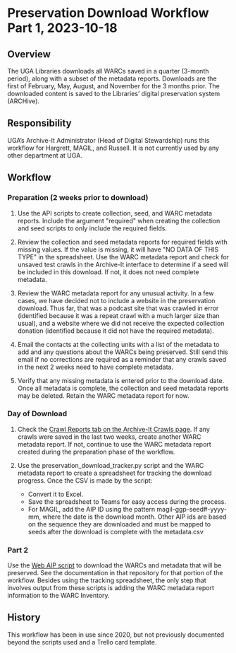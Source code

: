 # Preservation Download Workflow Part 1, 2023-10-18

## Overview

The UGA Libraries downloads all WARCs saved in a quarter (3-month period), along with a subset of the metadata reports.
Downloads are the first of February, May, August, and November for the 3 months prior.
The downloaded content is saved to the Libraries’ digital preservation system (ARCHive).

## Responsibility

UGA’s Archive-It Administrator (Head of Digital Stewardship) runs this workflow for Hargrett, MAGIL, and Russell.
It is not currently used by any other department at UGA.

## Workflow

### Preparation (2 weeks prior to download)

1. Use the API scripts to create collection, seed, and WARC metadata reports.
   Include the argument "required" when creating the collection and seed scripts to only include the required fields.

 
2. Review the collection and seed metadata reports for required fields with missing values. 
   If the value is missing, it will have "NO DATA OF THIS TYPE" in the spreadsheet. 
   Use the WARC metadata report and check for unsaved test crawls in the Archive-It interface to determine if a seed will be included in this download. 
   If not, it does not need complete metadata. 

 
3. Review the WARC metadata report for any unusual activity. 
   In a few cases, we have decided not to include a website in the preservation download. 
   Thus far, that was a podcast site that was crawled in error (identified because it was a repeat crawl with a much larger size than usual), 
   and a website where we did not receive the expected collection donation (identified because it did not have the required metadata).


4. Email the contacts at the collecting units with a list of the metadata to add and any questions about the WARCs being preserved. 
   Still send this email if no corrections are required as a reminder that any crawls saved in the next 2 weeks need to have complete metadata.

 
5. Verify that any missing metadata is entered prior to the download date. 
   Once all metadata is complete, the collection and seed metadata reports may be deleted. 
   Retain the WARC metadata report for now.

### Day of Download

1. Check the [Crawl Reports tab on the Archive-It Crawls page](https://partner.archive-it.org/1468/crawls). 
   If any crawls were saved in the last two weeks, create another WARC metadata report. 
   If not, continue to use the WARC metadata report created during the preparation phase of the workflow.

 
2. Use the preservation_download_tracker.py script and the WARC metadata report to create a spreadsheet for tracking the download progress. 
   Once the CSV is made by the script:
    - Convert it to Excel.
    - Save the spreadsheet to Teams for easy access during the process.
    - For MAGIL, add the AIP ID using the pattern magil-ggp-seed#-yyyy-mm, where the date is the download month. 
      Other AIP ids are based on the sequence they are downloaded and must be mapped to seeds after the download is complete with the metadata.csv


### Part 2 
Use the [Web AIP script](https://github.com/uga-libraries/web-aip) to download the WARCs and metadata that will be preserved. 
See the documentation in that repository for that portion of the workflow. 
Besides using the tracking spreadsheet, the only step that involves output from these scripts is adding the WARC metadata report information to the WARC Inventory.
   
## History

This workflow has been in use since 2020, but not previously documented beyond the scripts used and a Trello card template.
